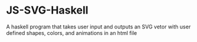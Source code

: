 # JS-SVG-Haskell
A haskell program that takes user input and outputs an SVG vetor with user defined shapes, colors, and animations in an html file
